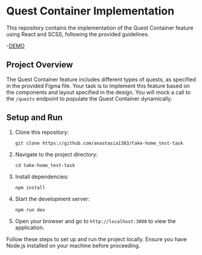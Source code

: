 # Quest Container Implementation

This repository contains the implementation of the Quest Container feature using React and SCSS, following the provided guidelines.

-[DEMO](https://anastasia1383.github.io/take-home_test-task/)

## Project Overview

The Quest Container feature includes different types of quests, as specified in the provided Figma file. Your task is to implement this feature based on the components and layout specified in the design. You will mock a call to the `/quests` endpoint to populate the Quest Container dynamically.


## Setup and Run

1. Clone this repository:

    ```
    git clone https://github.com/anastasia1383/take-home_test-task
    ```

2. Navigate to the project directory:

    ```
    cd take-home_test-task
    ```

3. Install dependencies:

    ```
    npm install
    ```

4. Start the development server:

    ```
    npm run dev
    ```

5. Open your browser and go to `http://localhost:3000` to view the application.

Follow these steps to set up and run the project locally. Ensure you have Node.js installed on your machine before proceeding.
